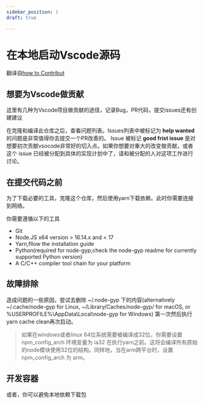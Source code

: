 ```yaml
---
sidebar_position: 1
draft: true

---
```


# 在本地启动Vscode源码

翻译自[how to Contribut](https://github.com/microsoft/vscode/wiki/How-to-Contribute)

## 想要为Vscode做贡献

这里有几种为Vscode项目做贡献的途径，记录Bug，PR代码，提交issues还有创建建议

在克隆和编译此仓库之后，查看问题列表。Issues列表中被标记为 **help wanted** 的问题是非常值得你去提交一个PR改善的。 Issue 被标记 **good frist issue** 是对想要初次贡献vsocode非常好的切入点。如果你想要对重大的改变做贡献，或者这个 issue 已经被分配到具体的实现计划中了，请和被分配的人对这项工作进行讨论。

## 在提交代码之前

为了下载必要的工具，克隆这个仓库，然后使用yarn下载依赖。此时你需要连接到网络。

你需要遵循以下的工具
* Git
* Node.JS x64 version > 16.14.x and < 17
* Yarn,fllow the installation guide
* Python(required for node-gyp;check the node-gyp readme for currently supported Python version)
* A C/C++ compiler tool chain for your platform


## 故障排除

造成问题的一些原因，尝试去删除 ~/.node-gyp 下的内容(alternatively ~/.cache/node-gyp for Linux, ~/Library/Caches/node-gyp/ for macOS, or %USERPROFILE%\AppData\Local\node-gyp for Windows) 第一次然后执行yarn cache clean再次启动。

>如果在windows或者linux 64位系统需要被编译成32位，你需要设置npm_config_arch 环境变量为 ia32 在执行yarn之前。这将会编译所有原始的node模块使用32位的结构。同样地，当在arm跨平台时，设置npm_config_arch 为 arm。


## 开发容器

或者，你可以避免本地依赖下载包

## 